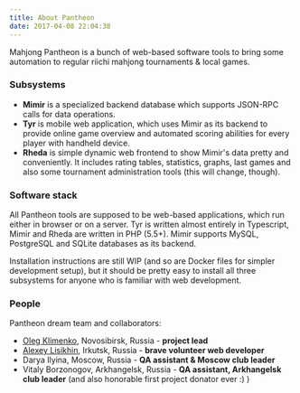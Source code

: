 ```yaml
---
title: About Pantheon
date: 2017-04-08 22:04:38
---
```


Mahjong Pantheon is a bunch of web-based software tools to bring some automation to regular riichi mahjong tournaments & local games.

### Subsystems

- **Mimir** is a specialized backend database which supports JSON-RPC calls for data operations.
- **Tyr** is mobile web application, which uses Mimir as its backend to provide online game overview and automated scoring abilities for every player with handheld device.
- **Rheda** is simple dynamic web frontend to show Mimir's data pretty and conveniently. It includes rating tables, statistics, graphs, last games and also some tournament administration tools (this will change, though).

### Software stack

All Pantheon tools are supposed to be web-based applications, which run either in browser or on a server. Tyr is written almost entirely in Typescript, Mimir and Rheda are written in PHP (5.5+). Mimir supports MySQL, PostgreSQL and SQLite databases as its backend.

Installation instructions are still WIP (and so are Docker files for simpler development setup), but it should be pretty easy to install all three subsystems for anyone who is familiar with web development.

### People

Pantheon dream team and collaborators:

- [Oleg Klimenko](https://github.com/ctizen), Novosibirsk, Russia - **project lead**
- [Alexey Lisikhin](https://github.com/Nihisil), Irkutsk, Russia - **brave volunteer web developer**
- Darya Ilyina, Moscow, Russia - **QA assistant & Moscow club leader**
- Vitaly Borzonogov, Arkhangelsk, Russia - **QA assistant, Arkhangelsk club leader** (and also honorable first project donator ever :) )

